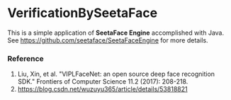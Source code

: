 # VerificationBySeetaFace

This is a simple application of **SeetaFace Engine** accomplished with Java. See https://github.com/seetaface/SeetaFaceEngine for more details.

### Reference
1. Liu, Xin, et al. "VIPLFaceNet: an open source deep face recognition SDK." Frontiers of Computer Science 11.2 (2017): 208-218.
2. https://blog.csdn.net/wuzuyu365/article/details/53818821
